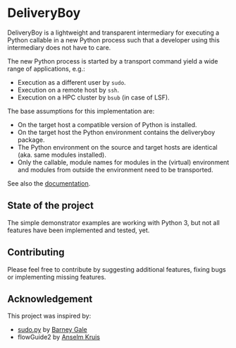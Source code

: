 # DeliveryBoy

DeliveryBoy is a lightweight and transparent intermediary for executing a Python
callable in a new Python process such that a developer using this intermediary 
does not have to care. 

The new Python process is started by a transport command yield a wide range of 
applications, e.g.:

- Execution as a different user by `sudo`. 
- Execution on a remote host by `ssh`.
- Execution on a HPC cluster by `bsub` (in case of LSF).

The base assumptions for this implementation are:

- On the target host a compatible version of Python is installed.
- On the target host the Python environment contains the deliveryboy package.
- The Python environment on the source and target hosts are identical (aka. same modules installed).
- Only the callable, module names for modules in the (virtual) environment and modules from outside the environment need to be transported.


See also the [documentation](https://deliveryboy.readthedocs.io/en/latest/index.html).

## State of the project

The simple demonstrator examples are working with Python 3, but not all features
have been implemented and tested, yet.

## Contributing

Please feel free to contribute by suggesting additional features, fixing bugs or
implementing missing features.

## Acknowledgement

This project was inspired by:

- [sudo.py](https://gist.github.com/barneygale/8ff070659178135b10b5e202a1ecaa3f)
  by [Barney Gale](https://gist.github.com/barneygale)
- flowGuide2 by [Anselm Kruis](https://github.com/akruis)
